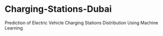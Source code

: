 # Charging-Stations-Dubai
Prediction of Electric Vehicle Charging Stations Distribution Using Machine Learning
